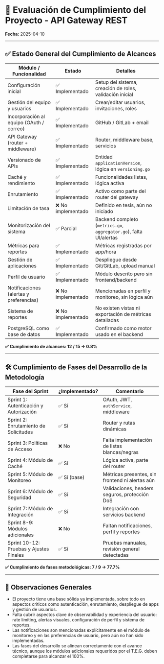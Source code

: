 # 🧪 Evaluación de Cumplimiento del Proyecto - API Gateway REST

**Fecha:** 2025-04-10

---

## ✅ Estado General del Cumplimiento de Alcances

| Módulo / Funcionalidad                   | Estado            | Detalles                                                           |
|------------------------------------------|-------------------|--------------------------------------------------------------------|
| Configuración inicial                    | ✅ Implementado    | Setup del sistema, creación de roles, validación inicial           |
| Gestión del equipo y usuarios            | ✅ Implementado    | Crear/editar usuarios, invitaciones, roles                         |
| Incorporación al equipo (OAuth / correo) | ✅ Implementado    | GitHub / GitLab + email                                            |
| API Gateway (router + middleware)        | ✅ Implementado    | Router, middleware base, servicios                                 |
| Versionado de APIs                       | ✅ Implementado    | Entidad `applicationVersion`, lógica en `versioning.go`            |
| Caché y rendimiento                      | ✅ Implementado    | Funcionalidades listas, lógica activa                              |
| Enrutamiento                             | ✅ Implementado    | Activo como parte del router del gateway                           |
| Limitación de tasa                       | ❌ No implementado | Definido en tesis, aún no iniciado                                 |
| Monitorización del sistema               | ✅ Parcial         | Backend completo (`metrics.go`, `aggregator.go`), falta UI/alertas |
| Métricas para reportes                   | ✅ Implementado    | Métricas registradas por app/hora                                  |
| Gestión de aplicaciones                  | ✅ Implementado    | Despliegue desde Git/GitLab, upload manual                         |
| Perfil de usuario                        | ✅ Implementado    | Módulo descrito pero sin frontend/backend                          |
| Notificaciones (alertas y preferencias)  | ❌ No implementado | Mencionadas en perfil y monitoreo, sin lógica aún                  |
| Sistema de reportes                      | ❌ No implementado | No existen vistas ni exportación de métricas detalladas            |
| PostgreSQL como base de datos            | ✅ Implementado    | Confirmado como motor usado en el backend                          |

**✅ Cumplimiento de alcances: 12 / 15 → 0.8%**

---

## 🛠️ Cumplimiento de Fases del Desarrollo de la Metodología

| Fase del Sprint                         | ¿Implementado? | Comentario                                      |
|-----------------------------------------|----------------|-------------------------------------------------|
| Sprint 1: Autenticación y Autorización  | ✅ Sí           | OAuth, JWT, `authService`, middleware           |
| Sprint 2: Enrutamiento de Solicitudes   | ✅ Sí           | Router y rutas dinámicas                        |
| Sprint 3: Políticas de Acceso           | ❌ No           | Falta implementación de listas blancas/negras   |
| Sprint 4: Módulo de Caché               | ✅ Sí           | Lógica activa, parte del router                 |
| Sprint 5: Módulo de Monitoreo           | ✅ Sí (base)    | Métricas presentes, sin frontend ni alertas aún |
| Sprint 6: Módulo de Seguridad           | ✅ Sí           | Validaciones, headers seguros, protección DoS   |
| Sprint 7: Módulo de Integración         | ✅ Sí           | Integración con servicios backend               |
| Sprint 8-9: Módulos adicionales         | ❌ No           | Faltan notificaciones, perfil y reportes        |
| Sprint 10-12: Pruebas y Ajustes Finales | ✅ Sí           | Pruebas manuales, revisión general detectadas   |

**✅ Cumplimiento de fases metodológicas: 7 / 9 → 77.7%**

---

## 📌 Observaciones Generales

- El proyecto tiene una base sólida ya implementada, sobre todo en aspectos críticos como autenticación, enrutamiento, despliegue de apps y gestión de usuarios.
- Falta cubrir aspectos clave de observabilidad y experiencia del usuario: rate limiting, alertas visuales, configuración de perfil y sistema de reportes.
- Las notificaciones son mencionadas explícitamente en el módulo de monitoreo y en las preferencias de usuario, pero aún no han sido implementadas.
- Las fases del desarrollo se alinean correctamente con el avance técnico, aunque los módulos adicionales requeridos por el T.E.G. deben completarse para alcanzar el 100%.

